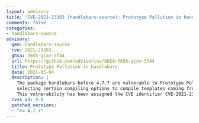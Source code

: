```yaml
---
layout: advisory
title: 'CVE-2021-23383 (handlebars-source): Prototype Pollution in handlebars'
comments: false
categories:
- handlebars-source
advisory:
  gem: handlebars-source
  cve: 2021-23383
  ghsa: 765h-qjxv-5f44
  url: https://github.com/advisories/GHSA-765h-qjxv-5f44
  title: Prototype Pollution in handlebars
  date: 2021-05-04
  description: |
    The package handlebars before 4.7.7 are vulnerable to Prototype Pollution when
    selecting certain compiling options to compile templates coming from an untrusted source.
    This vulnerability has been assigned the CVE identifier CVE-2021-23383.
  cvss_v3: 9.8
  patched_versions:
  - ">= 4.7.7"
---
```

